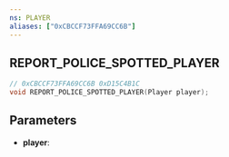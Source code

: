 ```yaml
---
ns: PLAYER
aliases: ["0xCBCCF73FFA69CC6B"]
---
```

## REPORT_POLICE_SPOTTED_PLAYER

```c
// 0xCBCCF73FFA69CC6B 0xD15C4B1C
void REPORT_POLICE_SPOTTED_PLAYER(Player player);
```

## Parameters
* **player**:
